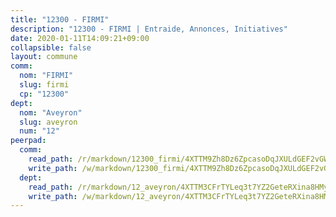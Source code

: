```yaml
---
title: "12300 - FIRMI"
description: "12300 - FIRMI | Entraide, Annonces, Initiatives"
date: 2020-01-11T14:09:21+09:00
collapsible: false
layout: commune
comm:
  nom: "FIRMI"
  slug: firmi
  cp: "12300"
dept:
  nom: "Aveyron"
  slug: aveyron
  num: "12"
peerpad:
  comm:
    read_path: /r/markdown/12300_firmi/4XTTM9Zh8Dz6ZpcasoDqJXULdGEF2vGWskdLVR2KwK6jaxRsR
    write_path: /w/markdown/12300_firmi/4XTTM9Zh8Dz6ZpcasoDqJXULdGEF2vGWskdLVR2KwK6jaxRsR-K3TgUkbwgby2DppovxCJnQnddJdKxyowTvKFuS5cxndwWoft7NCK1L1GRDrJ5bxF6Civxn9DsNgpvEeYvBTdBWkSU8vc4SNvDQQSsQ6bqQxx6tu24wmqNA5EYWXmmto7UmQV44if
  dept:
    read_path: /r/markdown/12_aveyron/4XTTM3CFrTYLeq3t7YZ2GeteRXina8HMy585xLdATaEm28gJq
    write_path: /w/markdown/12_aveyron/4XTTM3CFrTYLeq3t7YZ2GeteRXina8HMy585xLdATaEm28gJq-K3TgUfu3tdsvnJNzfCjLcQBm4uQ83gag77qnaAo9pjUvbpQyfAVAxJdyULKffeJFVcGHHVraYZNVQhiGBeBUKBFLy2Vr8dapgU6tQCmoJQ6dgnoqRGmK9bSxqhW9VArfxRuTPcgV
---
```


